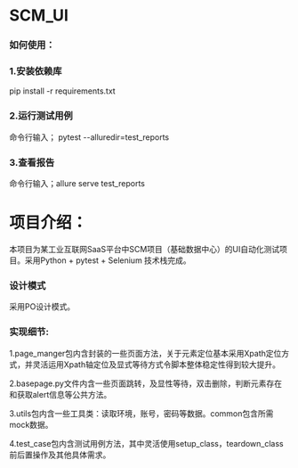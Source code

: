 # SCM_UI

### 如何使用：

### 1.安装依赖库

pip install -r requirements.txt

### 2.运行测试用例

命令行输入； pytest --alluredir=test_reports

### 3.查看报告

命令行输入；allure serve test_reports

# 项目介绍：

本项目为某工业互联网SaaS平台中SCM项目（基础数据中心）的UI自动化测试项目。采用Python + pytest + Selenium 技术栈完成。

### 设计模式

采用PO设计模式。

### 实现细节:

1.page_manger包内含封装的一些页面方法，关于元素定位基本采用Xpath定位方式，并灵活运用Xpath轴定位及显式等待方式令脚本整体稳定性得到较大提升。

2.basepage.py文件内含一些页面跳转，及显性等待，双击删除，判断元素存在和获取alert信息等公共方法。

3.utils包内含一些工具类：读取环境，账号，密码等数据。common包含所需mock数据。

4.test_case包内含测试用例方法，其中灵活使用setup_class，teardown_class前后置操作及其他具体需求。
